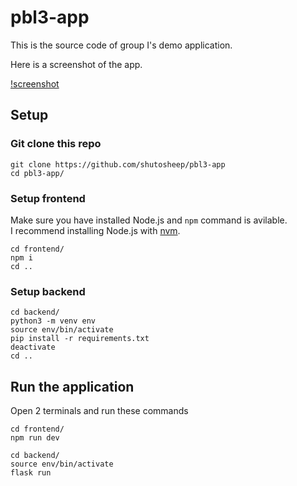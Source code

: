 # pbl3-app

This is the source code of group I's demo application.

Here is a screenshot of the app.

[!screenshot](screenshot.png)

## Setup

### Git clone this repo

```
git clone https://github.com/shutosheep/pbl3-app
cd pbl3-app/
```

### Setup frontend

Make sure you have installed Node.js and `npm` command is avilable. \
I recommend installing Node.js with [nvm](https://github.com/nvm-sh/nvm).

```
cd frontend/
npm i
cd ..
```

### Setup backend

```
cd backend/
python3 -m venv env
source env/bin/activate
pip install -r requirements.txt
deactivate
cd ..
```

## Run the application

Open 2 terminals and run these commands

```
cd frontend/
npm run dev
```

```
cd backend/
source env/bin/activate
flask run
```
